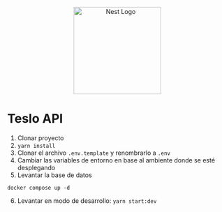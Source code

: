 <p align="center">
  <a href="http://nestjs.com/" target="blank"><img src="https://nestjs.com/img/logo-small.svg" width="200" alt="Nest Logo" /></a>
</p>


# Teslo API

1. Clonar proyecto
2. ```yarn install```
3. Clonar el archivo ```.env.template``` y renombrarlo a ```.env```
4. Cambiar las variables de entorno en base al ambiente donde se esté desplegando
5. Levantar la base de datos
```
docker compose up -d
```

6. Levantar en modo de desarrollo: ```yarn start:dev```

